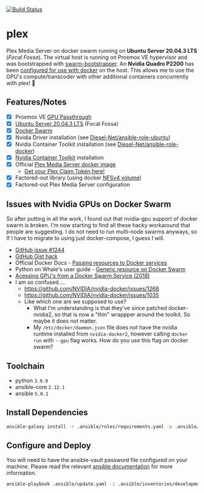 [![Build Status](https://drone.kiwi-labs.net/api/badges/Diesel-Net/plex/status.svg)](https://drone.kiwi-labs.net/Diesel-Net/plex)

# plex
Plex Media Server on docker swarm running on **Ubuntu Server 20.04.3 LTS** (_Focal Fossa_). The virtual host is running on Proxmox VE hypervisor and was bootstrapped with [swarm-bootstrapper](https://github.com/Diesel-Net/swarm-bootstrapper). An **Nvidia Quadro P2200** has been [configured for use with docker](https://github.com/NVIDIA/nvidia-docker) on the host. This allows me to use the GPU's compute/transcoder with other additional containers concurrently with plex! :tada:

## Features/Notes
- [x] Proxmox VE [GPU Passthrough](https://pve.proxmox.com/wiki/Pci_passthrough#GPU_Passthrough)
- [x] [Ubuntu Server 20.04.3 LTS](https://releases.ubuntu.com/20.04/) (Focal Fossa)
- [x] [Docker Swarm](https://docs.docker.com/engine/swarm/)
- [x] Nvidia Driver installation (see [Diesel-Net/ansible-role-ubuntu](https://github.com/Diesel-Net/ansible-role-ubuntu/blob/stable/tasks/install_nvidia_drivers.yaml))
- [x] Nvidia Container Toolkit installation (see [Diesel-Net/ansible-role-docker](https://github.com/Diesel-Net/ansible-role-docker/blob/stable/tasks/install_nvidia_toolkit.yaml))
- [x] [Nvidia Container Toolkit](https://github.com/NVIDIA/nvidia-docker) installation
- [x] Official [Plex Media Server docker image](https://github.com/plexinc/pms-docker)
  - [Get your Plex Claim Token here!](https://www.plex.tv/claim/)
- [x] Factored-out library (using docker [NFSv4 volume](https://docs.docker.com/storage/volumes/#create-a-service-which-creates-an-nfs-volume))
- [x] Factored-out Plex Media Server configuration

## Issues with Nvidia GPUs on Docker Swarm
So after putting in all the work, I found out that nvidia-gpu support of docker swarm is broken. I'm now starting to find all these hacky workaround that people are suggesting. I do not need to run multi-node swarms anyways, so If I have to migrate to using just docker-compose, I guess I will.
- [GitHub issue #1244](https://github.com/docker/swarmkit/issues/1244)
- [GitHub Gist hack](https://gist.github.com/tomlankhorst/33da3c4b9edbde5c83fc1244f010815c)
- Official Docker Docs - [Passing resources to Docker services](https://docs.docker.com/engine/reference/commandline/service_create/#create-services-requesting-generic-resources)
- Python on Whale's user guide - [Generic resource on Docker Swarm](https://gabrieldemarmiesse.github.io/python-on-whales/user_guide/generic_resources/)
- [Acessing GPU's from a Docker Swarm Service (2018)](http://cowlet.org/2018/05/21/accessing-gpus-from-a-docker-swarm-service.html)
- I am so confused....
  - https://github.com/NVIDIA/nvidia-docker/issues/1268
  - https://github.com/NVIDIA/nvidia-docker/issues/1035
  - Like which one are we supposed to use?
    - What I'm understanding is that they've since patched docker-nvidia2, so that is now a "thin" wrappper around the toolkit. So maybe it does not matter.
    - My `/etc/docker/daemon.json` file does not have the nvidia runtime installed from `nvidia-docker2`, however calling `docker run` with `--gpu` flag works. How do you use this flag on docker swarm? 

## Toolchain
- python `3.9.9`
- ansible-core `2.12.1`
- ansible `5.0.1`

## Install Dependencies
```bash
ansible-galaxy install -r .ansible/roles/requirements.yaml -p .ansible/roles --force
```

## Configure and Deploy
You will need to have the ansible-vault password file configured on your machine. Please read the relevant [ansible documentation](https://docs.ansible.com/ansible/latest/user_guide/vault.html#setting-a-default-password-source) for more information.
```bash
ansible-playbook .ansible/update.yaml -i .ansible/inventories/development
```
